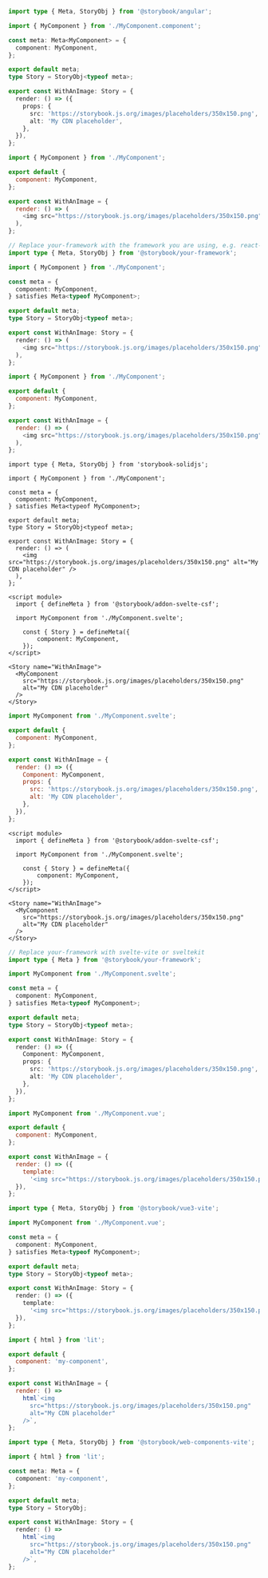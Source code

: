 ```ts filename="MyComponent.stories.ts" renderer="angular" language="ts"
import type { Meta, StoryObj } from '@storybook/angular';

import { MyComponent } from './MyComponent.component';

const meta: Meta<MyComponent> = {
  component: MyComponent,
};

export default meta;
type Story = StoryObj<typeof meta>;

export const WithAnImage: Story = {
  render: () => ({
    props: {
      src: 'https://storybook.js.org/images/placeholders/350x150.png',
      alt: 'My CDN placeholder',
    },
  }),
};
```

```js filename="MyComponent.stories.js|jsx" renderer="react" language="js"
import { MyComponent } from './MyComponent';

export default {
  component: MyComponent,
};

export const WithAnImage = {
  render: () => (
    <img src="https://storybook.js.org/images/placeholders/350x150.png" alt="My CDN placeholder" />
  ),
};
```

```ts filename="MyComponent.stories.ts|tsx" renderer="react" language="ts"
// Replace your-framework with the framework you are using, e.g. react-vite, nextjs, nextjs-vite, etc.
import type { Meta, StoryObj } from '@storybook/your-framework';

import { MyComponent } from './MyComponent';

const meta = {
  component: MyComponent,
} satisfies Meta<typeof MyComponent>;

export default meta;
type Story = StoryObj<typeof meta>;

export const WithAnImage: Story = {
  render: () => (
    <img src="https://storybook.js.org/images/placeholders/350x150.png" alt="My CDN placeholder" />
  ),
};
```

```js filename="MyComponent.stories.js|jsx" renderer="solid" language="js"
import { MyComponent } from './MyComponent';

export default {
  component: MyComponent,
};

export const WithAnImage = {
  render: () => (
    <img src="https://storybook.js.org/images/placeholders/350x150.png" alt="My CDN placeholder" />
  ),
};
```

```tsx filename="MyComponent.stories.ts|tsx" renderer="solid" language="ts"
import type { Meta, StoryObj } from 'storybook-solidjs';

import { MyComponent } from './MyComponent';

const meta = {
  component: MyComponent,
} satisfies Meta<typeof MyComponent>;

export default meta;
type Story = StoryObj<typeof meta>;

export const WithAnImage: Story = {
  render: () => (
    <img src="https://storybook.js.org/images/placeholders/350x150.png" alt="My CDN placeholder" />
  ),
};
```

```svelte filename="MyComponent.stories.svelte" renderer="svelte" language="js" tabTitle="Svelte CSF"
<script module>
  import { defineMeta } from '@storybook/addon-svelte-csf';

  import MyComponent from './MyComponent.svelte';

	const { Story } = defineMeta({
		component: MyComponent,
	});
</script>

<Story name="WithAnImage">
  <MyComponent
    src="https://storybook.js.org/images/placeholders/350x150.png"
    alt="My CDN placeholder"
  />
</Story>
```

```js filename="MyComponent.stories.js" renderer="svelte" language="js" tabTitle="CSF"
import MyComponent from './MyComponent.svelte';

export default {
  component: MyComponent,
};

export const WithAnImage = {
  render: () => ({
    Component: MyComponent,
    props: {
      src: 'https://storybook.js.org/images/placeholders/350x150.png',
      alt: 'My CDN placeholder',
    },
  }),
};
```

```svelte filename="MyComponent.stories.svelte" renderer="svelte" language="ts" tabTitle="Svelte CSF"
<script module>
  import { defineMeta } from '@storybook/addon-svelte-csf';

  import MyComponent from './MyComponent.svelte';

	const { Story } = defineMeta({
		component: MyComponent,
	});
</script>

<Story name="WithAnImage">
  <MyComponent
    src="https://storybook.js.org/images/placeholders/350x150.png"
    alt="My CDN placeholder"
  />
</Story>
```

```ts filename="MyComponent.stories.ts" renderer="svelte" language="ts" tabTitle="CSF"
// Replace your-framework with svelte-vite or sveltekit
import type { Meta } from '@storybook/your-framework';

import MyComponent from './MyComponent.svelte';

const meta = {
  component: MyComponent,
} satisfies Meta<typeof MyComponent>;

export default meta;
type Story = StoryObj<typeof meta>;

export const WithAnImage: Story = {
  render: () => ({
    Component: MyComponent,
    props: {
      src: 'https://storybook.js.org/images/placeholders/350x150.png',
      alt: 'My CDN placeholder',
    },
  }),
};
```

```js filename="MyComponent.stories.js" renderer="vue" language="js"
import MyComponent from './MyComponent.vue';

export default {
  component: MyComponent,
};

export const WithAnImage = {
  render: () => ({
    template:
      '<img src="https://storybook.js.org/images/placeholders/350x150.png" alt="My CDN placeholder"/>',
  }),
};
```

```ts filename="MyComponent.stories.ts" renderer="vue" language="ts"
import type { Meta, StoryObj } from '@storybook/vue3-vite';

import MyComponent from './MyComponent.vue';

const meta = {
  component: MyComponent,
} satisfies Meta<typeof MyComponent>;

export default meta;
type Story = StoryObj<typeof meta>;

export const WithAnImage: Story = {
  render: () => ({
    template:
      '<img src="https://storybook.js.org/images/placeholders/350x150.png" alt="My CDN placeholder"/>',
  }),
};
```

```js filename="MyComponent.stories.js" renderer="web-components" language="js"
import { html } from 'lit';

export default {
  component: 'my-component',
};

export const WithAnImage = {
  render: () =>
    html`<img
      src="https://storybook.js.org/images/placeholders/350x150.png"
      alt="My CDN placeholder"
    />`,
};
```

```ts filename="MyComponent.stories.ts" renderer="web-components" language="ts"
import type { Meta, StoryObj } from '@storybook/web-components-vite';

import { html } from 'lit';

const meta: Meta = {
  component: 'my-component',
};

export default meta;
type Story = StoryObj;

export const WithAnImage: Story = {
  render: () =>
    html`<img
      src="https://storybook.js.org/images/placeholders/350x150.png"
      alt="My CDN placeholder"
    />`,
};
```
